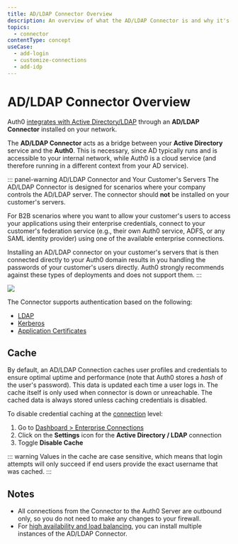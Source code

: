 ```yaml
---
title: AD/LDAP Connector Overview
description: An overview of what the AD/LDAP Connector is and why it's necessary.
topics:
  - connector
contentType: concept
useCase:
  - add-login
  - customize-connections
  - add-idp
---
```


# AD/LDAP Connector Overview

Auth0 [integrates with Active Directory/LDAP](/connections/enterprise/active-directory) through an **AD/LDAP Connector** installed on your network.

The **AD/LDAP Connector** acts as a bridge between your **Active Directory** service and the **Auth0**. This is necessary, since AD typically runs and is accessible to your internal network, while Auth0 is a cloud service (and therefore running in a different context from your AD service).

::: panel-warning AD/LDAP Connector and Your Customer's Servers
The AD/LDAP Connector is designed for scenarios where your company controls the AD/LDAP server. The connector should **not** be installed on your customer's servers.

For B2B scenarios where you want to allow your customer's users to access your applications using their enterprise credentials, connect to your customer's federation service (e.g., their own Auth0 service, ADFS, or any SAML identity provider) using one of the available enterprise connections.

Installing an AD/LDAP connector on your customer's servers that is then connected directly to your Auth0 domain results in you handling the passwords of your customer's users directly. Auth0 strongly recommends against these types of deployments and does not support them.
:::

![](/media/articles/connector/ad-data-flow.png)

The Connector supports authentication based on the following:

* [LDAP](/protocols/ldap)
* [Kerberos](/connector/kerberos)
* [Application Certificates](/connector/application-certificates)

## Cache

By default, an AD/LDAP Connection caches user profiles and credentials to ensure optimal uptime and performance (note that Auth0 stores a *hash* of the user's password). This data is updated each time a user logs in. The cache itself is only used when connector is down or unreachable. The cached data is always stored unless caching credentials is disabled.

To disable credential caching at the [connection](/identityproviders) level:
1. Go to [Dashboard > Enterprise Connections](${manage_url}/#/connections/enterprise)
2. Click on the **Settings** icon for the **Active Directory / LDAP** connection
3. Toggle **Disable Cache**

::: warning
Values in the cache are case sensitive, which means that login attempts will only succeed if end users provide the exact username that was cached.
:::

## Notes

* All connections from the Connector to the Auth0 Server are outbound only, so you do not need to make any changes to your firewall.
* For [high availability and load balancing](/connector/high-availability), you can install multiple instances of the AD/LDAP Connector.
